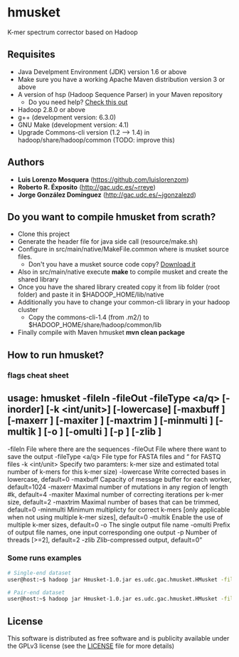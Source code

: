 # hmusket
K-mer spectrum corrector based on Hadoop

## Requisites

* Java Develpment Environment (JDK) version 1.6 or above
* Make sure you have a working Apache Maven distribution version 3 or above
* A version of hsp (Hadoop Sequence Parser) in your Maven repository
    * Do you need help? [Check this out](https://github.com/rreye/hsp)
* Hadoop 2.8.0 or above
* g++ (development version: 6.3.0)
* GNU Make (development version: 4.1)
* Upgrade Commons-cli version (1.2 --> 1.4) in hadoop/share/hadoop/common (TODO: improve this)

## Authors

* **Luis Lorenzo Mosquera** (https://github.com/luislorenzom)
* **Roberto R. Éxposito** (http://gac.udc.es/~rreye)
* **Jorge González Domínguez** (http://gac.udc.es/~jgonzalezd)

## Do you want to compile hmusket from scrath?
* Clone this project
* Generate the header file for java side call (resource/make.sh)
* Configure in src/main/native/MakeFile.common where is musket source files. 
	* Don't you have a musket source code copy? [Download it](http://musket.sourceforge.net/homepage.htm)  
* Also in src/main/native execute **make** to compile musket and create the shared library
* Once you have the shared library created copy it from lib folder (root folder) and paste it in $HADOOP\_HOME/lib/native
* Additionally you have to change your common-cli library in your hadoop cluster
    * Copy the commons-cli-1.4 (from .m2/) to $HADOOP\_HOME/share/hadoop/common/lib 
* Finally compile with Maven hmusket **mvn clean package**

## How to run hmusket?
### flags cheat sheet
usage: hmusket -fileIn <filePath> -fileOut <filePath> -fileType <a/q>
       [-inorder] [-k <int/unit>] [-lowercase] [-maxbuff <int>] [-maxerr
       <int>] [-maxiter <int>] [-maxtrim <int>] [-minmulti <int>] [-multik
       <bool>] [-o <str>] [-omulti <str>] [-p <int>] [-zlib <int>]
-------------------------------------------------------------------
 -fileIn <filePath>    File where there are the sequences
 -fileOut <filePath>   File where there want to save the output
 -fileType <a/q>       File type <a> for FASTA files and <q> for FASTQ
                       files
 -k <int/unit>         Specify two paramters: k-mer size and estimated
                       total number of k-mers for this k-mer size)
 -lowercase            Write corrected bases in lowercase, default=0
 -maxbuff <int>        Capacity of message buffer for each worker,
                       default=1024
 -maxerr <int>         Maximal number of mutations in any region of length
                       #k, default=4
 -maxiter <int>        Maximal number of correcting iterations per k-mer
                       size, default=2
 -maxtrim <int>        Maximal number of bases that can be trimmed,
                       default=0
 -minmulti <int>       Minimum multiplicty for correct k-mers [only
                       applicable when not using multiple k-mer sizes],
                       default=0
 -multik <bool>        Enable the use of multiple k-mer sizes, default=0
 -o <str>              The single output file name
 -omulti <str>         Prefix of output file names, one input
                       corresponding one output
 -p <int>              Number of threads [>=2], default=2
 -zlib <int>           Zlib-compressed output, default=0

### Some runs examples

```bash
# Single-end dataset
user@host:~$ hadoop jar Hmusket-1.0.jar es.udc.gac.hmusket.HMusket -fileIn ~/datasets/single-end.fastq -fileOut output1 -fileType q

# Pair-end dataset
user@host:~$ hadoop jar Hmusket-1.0.jar es.udc.gac.hmusket.HMusket -fileIn  ~/datasets/pair-end_1.fasta ~/datasets/pair-end_2.fasta -fileOut output2 -fileType a -p 4
```

## License

This software is distributed as free software and is publicity available under the GPLv3 license (see the [LICENSE](LICENSE) file for more details)
